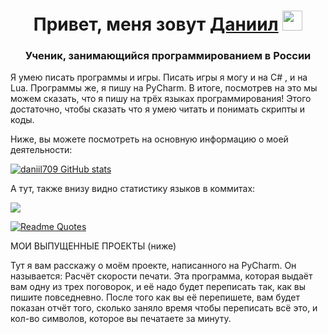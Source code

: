 <h1 align="center">Привет, меня зовут <a href="https://daniilshat.ru/" target="_blank">Даниил</a> 
<img src="https://github.com/blackcater/blackcater/raw/main/images/Hi.gif" height="32"/></h1>
<h3 align="center">Ученик, занимающийся программированием в России</h3>

Я умею писать программы и игры. Писать игры я могу и на С# , и на Lua. Программы же, я пишу на PyCharm. В итоге, посмотрев на это мы можем сказать, что я пишу на трёх языках программирования! Этого достаточно, чтобы сказать что я умею читать и понимать скрипты и коды.

Ниже, вы можете посмотреть на основную информацию о моей деятельности: 

[![daniil709 GitHub stats](https://github-readme-stats.vercel.app/api?username=daniil709)](https://github.com/daniil709/github-readme-stats)

А тут, также внизу видно статистику языков в коммитах: 

![](https://github-profile-summary-cards.vercel.app/api/cards/most-commit-language?username=daniil709&theme=solarized_dark)

[![Readme Quotes](https://quotes-github-readme.vercel.app/api?type=horizontal&theme=dark)](https://github.com/piyushsuthar/github-readme-quotes)

МОИ ВЫПУЩЕННЫЕ ПРОЕКТЫ (ниже)

Тут я вам расскажу о моём проекте, написанного на PyCharm. Он называется: Расчёт скорости печати. Эта программа, которая выдаёт вам одну из трех поговорок, и её надо будет переписать так, как вы пишите повседневно. После того как вы её перепишете, вам будет показан отчёт того, сколько заняло время чтобы переписать всё это, и кол-во символов, которое вы печатаете за минуту.
